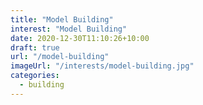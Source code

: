 ```yaml
---
title: "Model Building"
interest: "Model Building"
date: 2020-12-30T11:10:26+10:00
draft: true
url: "/model-building"
imageUrl: "/interests/model-building.jpg"
categories:
  - building
---
```

